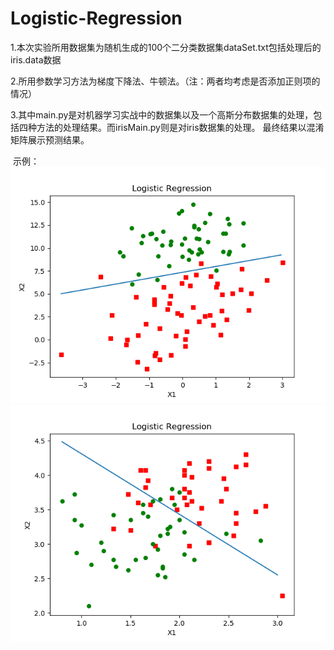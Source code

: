 # Logistic-Regression

1.本次实验所用数据集为随机生成的100个二分类数据集dataSet.txt包括处理后的iris.data数据

2.所用参数学习方法为梯度下降法、牛顿法。（注：两者均考虑是否添加正则项的情况）

3.其中main.py是对机器学习实战中的数据集以及一个高斯分布数据集的处理，包括四种方法的处理结果。而irisMain.py则是对iris数据集的处理。
  最终结果以混淆矩阵展示预测结果。
  
  示例：
  ![image](https://github.com/Godforever/images/blob/master/logistic%20regression%E7%A4%BA%E4%BE%8B(1).png)
  ![image](https://github.com/Godforever/images/blob/master/logistic%20regression%E7%A4%BA%E4%BE%8B(2).png)
